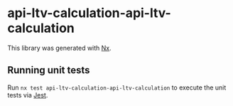 # api-ltv-calculation-api-ltv-calculation

This library was generated with [Nx](https://nx.dev).

## Running unit tests

Run `nx test api-ltv-calculation-api-ltv-calculation` to execute the unit tests via [Jest](https://jestjs.io).

